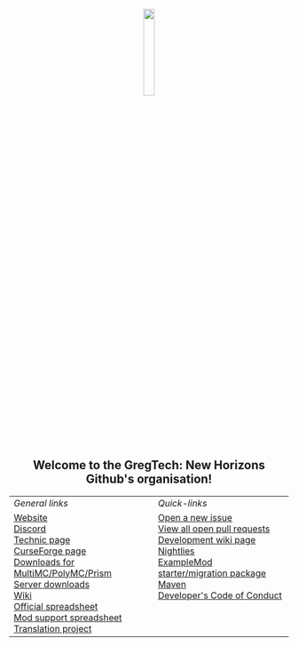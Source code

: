 <p align="center">
    <img width="20%" max-height="20%" src="https://www.gtnewhorizons.com/images/big_gnd.webp">
</p>

<h2 align="center">Welcome to the GregTech: New Horizons Github's organisation!</h2>


<table align=center>
  <tr>
    <td><i>General links</i></td>
    <td><i>Quick-links</i></td>
  </tr>
  <tr>
    <td valign="top">
      <a href="https://www.gtnewhorizons.com/">Website</a><br>
      <a href="https://discord.gg/EXshrPV">Discord</a><br>
      <a href="https://www.technicpack.net/modpack/mcnewhorizons.677387">Technic page</a><br>
      <a href="https://www.curseforge.com/minecraft/modpacks/gt-new-horizons">CurseForge page</a><br>
      <a href="http://downloads.gtnewhorizons.com/Multi_mc_downloads/">Downloads for MultiMC/PolyMC/Prism</a><br>
      <a href="http://downloads.gtnewhorizons.com/ServerPacks/">Server downloads</a><br>
      <a href="https://wiki.gtnewhorizons.com/wiki/Main_Page">Wiki</a><br>
      <a href="https://docs.google.com/spreadsheets/d/1Rsz0rH9tIVJxr18b1Z6-QxOSaEKssxF7u2naQTq2Mqg">Official spreadsheet</a><br>
      <a href="https://docs.google.com/spreadsheets/d/1LHd8c4FLLHiJqsuTppF2XFTE6bh-mXE7afVwGbzOKms">Mod support spreadsheet</a><br>
      <a href="https://github.com/GTNewHorizons/GTNH-Translations">Translation project</a>
    </td>
    <td valign="top">
      <a href="https://github.com/GTNewHorizons/GT-New-Horizons-Modpack/issues/new/choose">Open a new issue</a><br>
      <a href="https://github.com/pulls?q=is%3Aopen+is%3Apr+org%3AGTNewHorizons+archived%3Afalse+draft%3Afalse">View all open pull requests</a><br>
      <a href="https://wiki.gtnewhorizons.com/wiki/Development">Development wiki page</a><br>
      <a href="https://github.com/GTNewHorizons/DreamAssemblerXXL/actions/workflows/nightly-modpack-build.yml">Nightlies</a><br>
      <a href="https://github.com/GTNewHorizons/ExampleMod1.7.10/releases/latest">ExampleMod starter/migration package</a><br>
      <a href="https://nexus.gtnewhorizons.com/service/rest/repository/browse/public/">Maven</a><br>
      <a href="https://github.com/GTNewHorizons/GTNH-Dev-Doc/blob/master/developer's%20code%20of%20conduct.md">Developer's Code of Conduct</a>
    </td>
  </tr>
</table>
